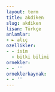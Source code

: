 ```yaml
---
layout: term
title: akdiken
slug: akdiken
lisan: Türkçe
anlamlar:
- ► alıç
ozellikler:
- - isim
  - bitki bilimi
ornekler:
- - ''
orneklerkaynak:
- - ''
---
```

